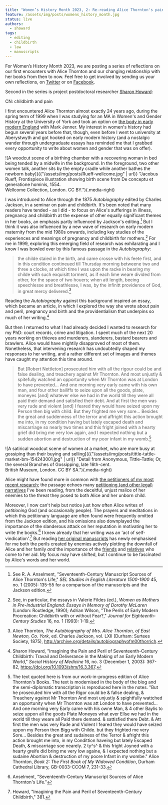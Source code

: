 ```yaml
---
title: "Women’s History Month 2023, 2: Re-reading Alice Thornton's pains and perils"
feature: /assets/img/posts/womens_history_month.jpg
status: live
authors:
  - showard
tags:
  - editing
  - childbirth
  - law
  - manuscripts
---
```


For Women’s History Month 2023, we are posting a series of reflections on our first encounters with Alice Thornton and our changing relationship with her books from then to now. Feel free to get involved by sending us your own reflections, on [Twitter](https://twitter.com/thornton_books) or on [Facebook](https://www.facebook.com/thornton.books).

Second in the series is project postdoctoral researcher [Sharon Howard](https://thornton.kdl.kcl.ac.uk/people/showard/):

CN: childbirth and pain

I first encountered Alice Thornton almost exactly 24 years ago, during
the spring term of 1999 when I was studying for an MA in Women's and
Gender History at the University of York and took an option on [the body
in early modern England](https://web.archive.org/web/20040529230032/http:/www.york.ac.uk/depts/hist/gsp/Options/option_428562_Jenner.htm) with Mark
Jenner.
My interest in women's history had begun several years before that,
though, even before I went to university at Aberystwyth and got hooked
on early modern history (and a nostalgic wander through undergraduate
essays has reminded me that I grabbed every opportunity to write about
women and gender that was on offer).

![A woodcut scene of a birthing chamber with a recovering woman in bed being tended by a midwife in the background. In the foreground, two other women talk, another sits by the empty cradle while another bathes the newborn baby]({{"/assets/img/posts/Rueff-wellcome.jpg" | url}} "Jacobus Rueff, Frontispiece illustration showing birth scene from De conceptu et generatione hominis, 1554. <br>Wellcome Collection, London. CC BY."){.media-right}

I was introduced to Alice through the 1875
_Autobiography_ edited by Charles Jackson, in a seminar on pain and
childbirth. It's been noted that many readers have tended - as I did -
to focus on Alice's sufferings in illness, pregnancy and childbirth at
the expense of other equally significant themes in her books, an
emphasis partly influenced by Jackson's editing.[^1] But I think it was
also influenced by a new wave of research on early modern maternity from
the mid 1980s onwards, including key studies of the experiences and
meanings of pregnancy and childbirth for mothers.[^2] For me in 1999,
exploring this emerging field of research was exhilarating and I know I
was bowled over by this famous passage in the _Autobiography_:

> the childe staied in the birth, and came crosse with his feete first,
> and in this condition contineued till Thursday morning betweene two
> and three a clocke, at which time I was upon the racke in bearing my
> childe with such exquisitt torment, as if each lime weare divided from
> other, for the space of two houers; when att length, beeing
> speechlesse and breathlesse, I was, by the infinitt providence of God,
> in great mercy delivered.[^3]

Reading the _Autobiography_ against this background inspired an essay,
which became an article, in which I explored the way she wrote about
pain and peril, pregnancy and birth and the providentialism that underpins so much
of her writing.[^4]

But then I returned to what I had already decided I wanted to research
for my PhD: court records, crime and litigation. I spent much of the
next 20 years working on thieves and murderers, slanderers, bastard
bearers and brawlers. Alice would have mightily disapproved of most of
them. Nonetheless, that intervening research has undoubtedly shaped my
responses to her writing, and a rather different set of images and themes
have caught my attention this time around.

> But [Robert Nettleton] prosecuted him
> with all the rigour could be and false dealing, and treachery against
> Mr Thornton. And most unjustly & spitefully watched an opportunity
> when Mr Thornton was at London to have prevented... And one morning
> very early came with his own man, and four other bailiffs to seize
> upon all the goods, plate, moneyes [and] whatever else we had in the
> world till they were all paid their demand and satisfied their debt.
> And at first the men was very rude and violent [and] I feared they
> would have seized upon my Person then big with child. But they
> frighted me very sore... Besides the great and suddenness of the
> terror and affright this action brought me into, in my condition
> having but lately escaped death and miscarriage so nearly two times
> and this fright joined with a hearty grief did bring me very low
> again, and I expected nothing but a sudden abortion and destruction of
> my poor infant in my womb.[^5]

![A satirical woodcut scene of women at a market, who are more busy at gossiping than their buying and selling]({{"/assets/img/posts/tittle-tattle-market-bm-154243001.jpg" | url}} "Detail from Anonymous, Tittle-Tattle; Or, the several Branches of Gossipping, late 16th-cent. <br>British Museum, London. CC BY SA."){.media-right}

Alice might have found more in common with [the petitioners
of my most recent research](https://petitioning.history.ac.uk/); the passage echoes many [petitioning (and other
legal) narratives](https://earlymodernnotes.wordpress.com/2020/08/13/women-gender-and-non-lethal-violence-in-quarter-sessions-petitioning-narratives/) I've been
reading,
from the deceitful, unjust malice of her enemies to the threat they
posed to both Alice and her unborn child.

Moreover, I now can't help but notice just how often Alice writes of
_petitioning_ God (and occasionally people). The prayers and meditations
in which this petitionary language are often found were frequently
omitted from the Jackson edition, and his omissions also downplayed the
importance of the slanderous attack on her reputation in motivating her to write
the books.[^6] I knew already that her writing was an 'act of
self-vindication'.[^7] But reading [her original manuscripts](https://thornton.kdl.kcl.ac.uk/posts/blog/2022-06-23-two-missing-thornton-manuscripts/) has newly emphasised for me both the perils created by enemies actively plotting
the downfall of Alice and her family _and_ the importance of the [friends](<https://thornton.kdl.kcl.ac.uk/posts/blog/2024-03-01-alice-and-daphne/>) and
[relatives](https://thornton.kdl.kcl.ac.uk/posts/blog/2023-02-13-AliceThorntonsHeart-Blog/)
who come to her aid. My focus may have shifted, but I
continue to be fascinated by Alice's words and her world.

[^1]:
    See R. A. Anselment, "Seventeenth-Century Manuscript Sources of
    Alice Thornton's Life," _SEL Studies in English Literature
    1500-1900_ 45, no. 1 (2005): 135-55 for a comparison of the
    manuscripts and the Jackson edition.

[^2]:
    See, in particular, the essays in Valerie Fildes (ed.), _Women as Mothers in Pre-Industrial England: Essays in Memory of Dorothy McLaren_ (London: Routledge, 1990);
    Adrian Wilson, "The Perils of Early Modern Procreation: Childbirth
    with or without Fear?," _Journal for Eighteenth-Century Studies_ 16,
    no. 1 (1993): 1-19.

[^3]:
    Alice Thornton, _The Autobiography of Mrs. Alice Thornton, of East
    Newton, Co. York_, ed. Charles Jackson, vol. LXII (Durham: Surtees
    Society, 1875),
    http://archive.org/details/autobiographyofm00thorrich.

[^4]:
    Sharon Howard, "Imagining the Pain and Peril of Seventeenth-Century
    Childbirth: Travail and Deliverance in the Making of an Early
    Modern World," _Social History of Medicine_ 16, no. 3 (December 1,
    2003): 367-82, https://doi.org/10.1093/shm/16.3.367.

[^5]:
    The text quoted here is from our work-in-progress edition of Alice
    Thornton's Books. The text is modernised in the body of the blog
    and the semi-diplomatic transcription is reproduced here in the
    notes. "But he prosecuted him with all the Rigor could be & fallse
    dealing, & Treachery against Mr Thornton And most unjustly &
    spightfully wattched an opportunity when Mr Thornton was att London
    to have prevented... And one morning very Early came with his owne
    Man, & 4 other Baylis to seize uppon all the goods Plate Moneyes
    what ever Ellse we had in the world till they weare all Paid there
    demand. & sattisfied there Debt. & Att first the men was very Rude
    and Violent I feared they would have seized uppon my Person then
    Bigg with Childe. but they frighted me very Sore... Besides the
    great and sudainess of the Terror & afright this action brought me
    into, in my Condittion haveing but lately Escaped Death, &
    miscarriage soe nearely. 2 ty^s^ & this fright Joyned with a hearty
    greife did bring me very low againe, & I expected nothing but a
    sudaine Abortion & destruction of my poore Infant in my wombe."
    Alice Thornton, _Book 2: The First Book of My Widowed Condition_,
    Durham Cathedral Library, GB-0033-CCOM 7, 231-33.

[^6]:
    Anselment, "Seventeenth-Century Manuscript Sources of Alice
    Thornton's Life."

[^7]:
    Howard, "Imagining the Pain and Peril of Seventeenth-Century
    Childbirth," 381.
